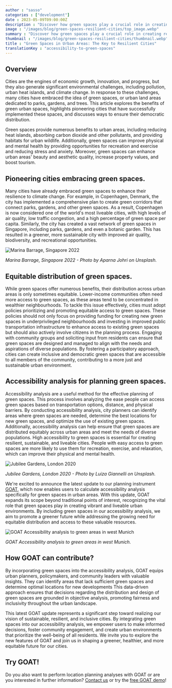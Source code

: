 ```yaml
---
author : "sasso"
categories : ["development"]
date : 2023-05-09T09:00:00Z
description : "Discover how green spaces play a crucial role in creating resilient and sustainable cities and how accessibility analysis can optimize the planning process and promote inclusivity for green urban spaces."
image : "/images/blog/green-spaces-resilient-cities/top_image.webp"
summary : "Discover how green spaces play a crucial role in creating resilient and sustainable cities and how accessibility analysis can optimize the planning process and promote inclusivity for green urban spaces. "
thumbnail : "/images/blog/green-spaces-resilient-cities/thumbnail.webp"
title : "Green Spaces in Urban Areas: The Key to Resilient Cities"
translationKey : "accessibility-to-green-spaces"
---
```


## Overview

Cities are the engines of economic growth, innovation, and progress, but they also generate significant environmental challenges, including pollution, urban heat islands, and climate change. In response to these challenges, many cities have embraced the idea of green spaces, or urban land areas dedicated to parks, gardens, and trees. This article explores the benefits of green urban spaces, highlights pioneering cities that have successfully implemented these spaces, and discusses ways to ensure their democratic distribution.   


Green spaces provide numerous benefits to urban areas, including reducing heat islands, absorbing carbon dioxide and other pollutants, and providing habitats for urban wildlife. Additionally, green spaces can improve physical and mental health by providing opportunities for recreation and exercise and reducing stress and anxiety. Moreover, green spaces can enhance urban areas' beauty and aesthetic quality, increase property values, and boost tourism.   

## Pioneering cities embracing green spaces.

Many cities have already embraced green spaces to enhance their resilience to climate change. For example, in Copenhagen, Denmark, the city has implemented a comprehensive plan to create green corridors that connect parks, gardens, and other green spaces. As a result, Copenhagen is now considered one of the world's most liveable cities, with high levels of air quality, low traffic congestion, and a high percentage of green space per capita. Similarly, the city has created a vast network of green spaces in Singapore, including parks, gardens, and even a botanic garden. This has resulted in a greener, more sustainable city with improved air quality, biodiversity, and recreational opportunities.

![Marina Barrage, Singapore 2022](/images/blog/green-spaces-resilient-cities/Singapore.webp "Marina Barrage, Singapore 2022")

_Marina Barrage, Singapore 2022 - Photo by Aparna Johri on Unsplash._

## Equitable distribution of green spaces.

While green spaces offer numerous benefits, their distribution across urban areas is only sometimes equitable. Lower-income communities often need more access to green spaces, as these areas tend to be concentrated in wealthier neighbourhoods. To tackle this issue effectively, cities must adopt policies prioritizing and promoting equitable access to green spaces. These policies should not only focus on providing funding for creating new green spaces in underprivileged neighbourhoods and investing in improved public transportation infrastructure to enhance access to existing green spaces but should also actively involve citizens in the planning process. Engaging with community groups and soliciting input from residents can ensure that green spaces are designed and managed to align with the needs and aspirations of diverse populations. By fostering a participatory approach, cities can create inclusive and democratic green spaces that are accessible to all members of the community, contributing to a more just and sustainable urban environment.  


## Accessibility analysis for planning green spaces.

Accessibility analysis are a useful method for the effective planning of green spaces. This process involves analyzing the ease people can access green spaces based on transportation options, distance, and physical barriers. By conducting accessibility analysis, city planners can identify areas where green spaces are needed, determine the best locations for new green spaces, and optimize the use of existing green spaces. Additionally, accessibility analysis can help ensure that green spaces are distributed equitably across urban areas and meet the needs of diverse populations. High accessibility to green spaces is essential for creating resilient, sustainable, and liveable cities. People with easy access to green spaces are more likely to use them for recreation, exercise, and relaxation, which can improve their physical and mental health. 

![Jubilee Gardens, London 2020](/images/blog/green-spaces-resilient-cities/London.webp "Jubilee Gardens, London 2020")

_Jubilee Gardens, London 2020 - Photo by Luiza Giannelli on Unsplash._

We're excited to announce the latest update to our planning instrument [GOAT](/../en/goat/ "What is GOAT?"), which now enables users to calculate accessibility analysis specifically for green spaces in urban areas. With this update, GOAT expands its scope beyond traditional points of interest, recognizing the vital role that green spaces play in creating vibrant and liveable urban environments. By including green spaces in our accessibility analysis, we aim to promote a greener future while addressing the growing need for equitable distribution and access to these valuable resources.

![GOAT Accessibility analysis to green areas in west Munich](/images/blog/green-spaces-resilient-cities/GOAT-print.png.webp "GOAT Accessibility analysis to green areas in west Munich")

_GOAT Accessibility analysis to green areas in west Munich._

## How GOAT can contribute?

By incorporating green spaces into the accessibility analysis, GOAT equips urban planners, policymakers, and community leaders with valuable insights. They can identify areas that lack sufficient green spaces and determine optimal locations for new developments This data-driven approach ensures that decisions regarding the distribution and design of green spaces are grounded in objective analysis, promoting fairness and inclusivity throughout the urban landscape.   

This latest GOAT update represents a significant step toward realizing our vision of sustainable, resilient, and inclusive cities. By integrating green spaces into our accessibility analysis, we empower users to make informed decisions, foster community engagement, and create urban environments that prioritize the well-being of all residents. We invite you to explore the new features of GOAT and join us in shaping a greener, healthier, and more equitable future for our cities. 

## Try GOAT!

Do you also want to perform location planning analyses with GOAT or are you interested in further information? [Contact us](/en/contact/ "Contact Plan4Better here!") or try the [free GOAT demo](/en/request-demo/ "Try GOAT for free!")!